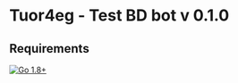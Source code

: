 # Tuor4eg - Test BD bot v 0.1.0

## Requirements

[![Go 1.8+](https://img.shields.io/badge/Go?style=for-the-badge&logo=go&logoColor=white)](https://go.dev/)